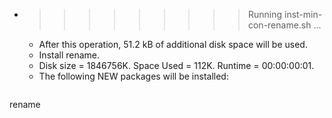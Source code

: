* >>>>>>>>> Running inst-min-con-rename.sh ...
  * After this operation, 51.2 kB of additional disk space will be used.
  * Install rename.
  * Disk size = 1846756K. Space Used = 112K. Runtime = 00:00:00:01.
  * The following NEW packages will be installed:
  ```bash
rename
  ```
